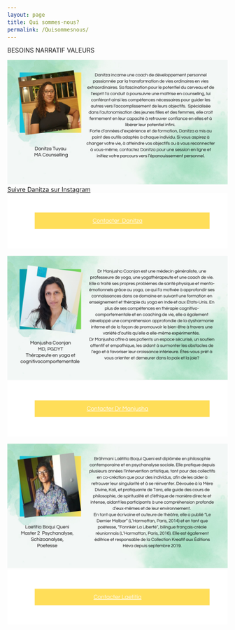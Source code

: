 ```yaml
---
layout: page
title: Qui sommes-nous?
permalink: /Quisommesnous/
---
```

BESOINS
NARRATIF
VALEURS

![Danitza Tuyau](/assets/images/Danitza.png "Danitza Tuyau")
[Suivre Danitza sur Instagram](https://www.instagram.com/helpinghand_mu?utm_source=ig_web_button_share_sheet&igsh=ZDNlZDc0MzIxNw%3D%3D)
![Danitza Tuyau](/assets/images/DanitzaBanner.png "Danitza Tuyau")

![Dr Manjusha Coonjan](/assets/images/Manjusha.png "Dr Manjusha Coonjan")
![Dr Manjusha Coonjan](/assets/images/ManjushaBanner.png "Dr Manjusha Coonjan")

![Laetita Brahmani](/assets/images/Laetitia.png "Laetita Brahmani")
![Laetita Brahmani](/assets/images/LaetitiaBanner.png "Laetita Brahmani")








